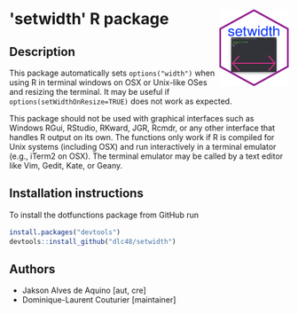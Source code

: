 

# 'setwidth' R package <a href="https://github.com/dlc48/setwidth"><img src="doc/hex-setwidth.png" alt="" align="right" height="138" width="125" /></a>


<h2>Description</h2> 

This package automatically sets `options("width")` when using R in terminal windows on OSX or Unix-like OSes and resizing the terminal. It may be useful if `options(setWidthOnResize=TRUE)` does not work as expected.

This package should not be used with graphical interfaces such as Windows RGui, RStudio, RKward, JGR, Rcmdr, or any other interface that handles R output on its own. The functions only work if R is compiled for Unix systems (including OSX) and run interactively in a terminal emulator (e.g., iTerm2 on OSX). The terminal emulator may be called by a text editor like Vim, Gedit, Kate, or Geany.



<h2>Installation instructions</h2> 

To install the dotfunctions package from GitHub run

```r
install.packages("devtools")
devtools::install_github("dlc48/setwidth")
```

<h2>Authors</h2>

* Jakson Alves de Aquino [aut, cre]
* Dominique-Laurent Couturier [maintainer]




